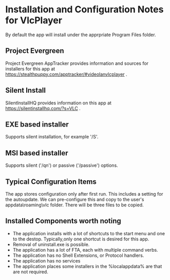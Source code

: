 # Installation and Configuration Notes for VlcPlayer
By default the app will install under the apprpriate Program Files folder.

## Project Evergreen
Project Evergreen AppTracker provides information and sources for installers for this app at https://stealthpuppy.com/apptracker/#videolanvlcplayer .

## Silent Install
SilentInstallHQ provides information on this app at https://silentinstallhq.com/?s=VLC .

## EXE based installer

Supports silent installation, for example '/S'. 

## MSI based installer

Supports silent ('/qn') or passive ('/passive') options.

## Typical Configuration Items 

The app stores configuration only after first run.  This includes a setting for the autoupdate.  We can pre-configure this and copy to the user's appdata\roaming\vlc folder.  There will be three files to be copied.


## Installed Components worth noting

* The application installs with a lot of shortcuts to the start menu and one to the destop.    Typically,only one shortcut is desired for this app.
* Removal of uninstall.exe is possible.
* The application has a lot of FTA, each with multiple command verbs.
* The application has no Shell Extensions, or Protocol handlers.
* The application has no services
* The application places some installers in the %localappdata% are that are not required.